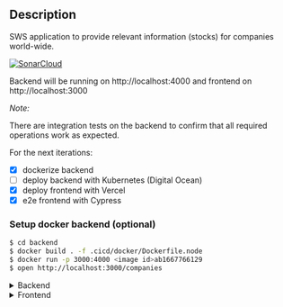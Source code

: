 ## Description

SWS application to provide relevant information (stocks) for companies world-wide.

[![SonarCloud](https://sonarcloud.io/images/project_badges/sonarcloud-white.svg)](https://sonarcloud.io/dashboard?id=victorkurauchi_sws-fullstack)

Backend will be running on http://localhost:4000 and frontend on http://localhost:3000

*Note:*

There are integration tests on the backend to confirm that all required operations work as expected.

For the next iterations:

- [x] dockerize backend
- [ ] deploy backend with Kubernetes (Digital Ocean)
- [x] deploy frontend with Vercel
- [x] e2e frontend with Cypress

### Setup docker backend (optional)

```bash
$ cd backend
$ docker build . -f .cicd/docker/Dockerfile.node
$ docker run -p 3000:4000 <image id>ab1667766129
$ open http://localhost:3000/companies
```

<details><summary>Backend</summary>

### Technologies

- NestJS
- Jest 
- Supertest
- Dependency Injection
- TypeORM
- Sonarcloud

```bash
$ cd backend
$ npm install
```

### Running the app

```bash
# development
$ npm run start

# watch mode
$ npm run start:dev

# production mode
$ npm run start:prod
```

### Test

```bash
# unit tests
$ npm run test

# e2e tests
$ npm run test:e2e

# test coverage
$ npm run test:cov
```

</details>

<details><summary>Frontend</summary>

### Technologies

- NextJS
- Jest 
- Akita state management
- RxJS
- AntDesign
- React hooks

### Installation

```bash
$ cd sws-frontend
$ yarn install
```

### Running the app

```bash
# development
$ yarn dev

# production mode
$ npm run start:prod
```

### Test

```bash
# e2e tests
$ yarn e2e

# unit tests
$ yarn test

# test coverage
$ yarn coverage
```

</details>
